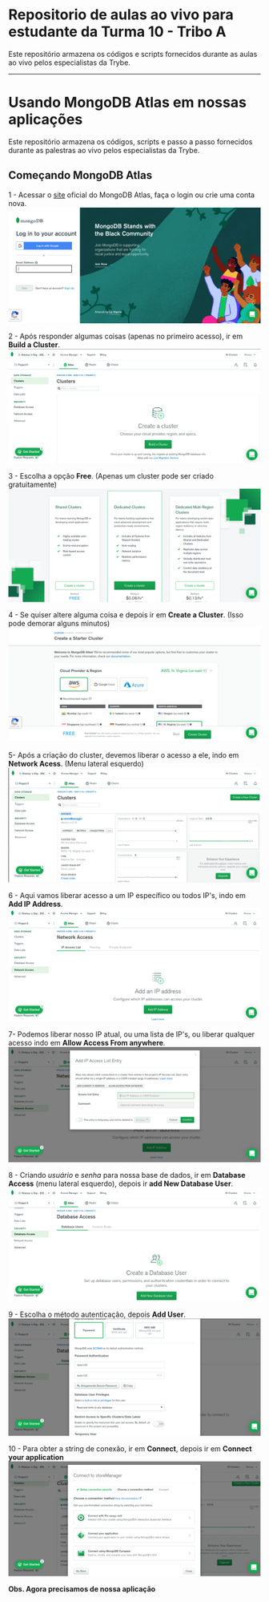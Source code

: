 # Repositorio de aulas ao vivo para estudante da Turma 10 - Tribo A

Este repositório armazena os códigos e scripts fornecidos durante as aulas ao vivo pelos especialistas da Trybe.

---

# Usando MongoDB Atlas em nossas aplicações

Este repositório armazena os códigos, scripts e passo a passo fornecidos durante as palestras ao vivo pelos especialistas da Trybe.

## Começando MongoDB Atlas

1 - Acessar o [site](https://account.mongodb.com/account/login?signedOut=true) oficial do MongoDB Atlas, faça o login ou crie uma conta nova.
![Tela de Login](/images/1.png)

2 - Após responder algumas coisas (apenas no primeiro acesso), ir em **Build a Cluster**.
![Iniciando um cluster](/images/2.png)

3 - Escolha a opção **Free**. (Apenas um cluster pode ser criado gratuitamente)
![Planos do MongoDB Atlas](/images/3.png)

4 - Se quiser altere alguma coisa e depois ir em **Create a Cluster**. (Isso pode demorar alguns minutos)
![Criando um cluster](/images/4.png)

5- Após a criação do cluster, devemos liberar o acesso a ele, indo em **Network Acess**. (Menu lateral esquerdo)
![Liberando acesso](/images/5.png)

6 - Aqui vamos liberar acesso a um IP específico ou todos IP's, indo em **Add IP Address**.
![Inserindo um IP](/images/6.png)

7- Podemos liberar nosso IP atual, ou uma lista de IP's, ou liberar qualquer acesso indo em **Allow Access From anywhere**.
![Liberando todo os acessos](/images/7.png)

8 - Criando *usuário* e *senha* para nossa base de dados, ir em  **Database Access** (menu lateral esquerdo), depois ir  **add New Database User**.
![Criando usuário e senha](/images/8.png)

9 - Escolha o método autenticação, depois **Add User**.
![Método de autenticação](/images/9.png)

10 - Para obter a string de conexão, ir em **Connect**, depois ir em **Connect your application**
![Método de autenticação](/images/10.png)

**Obs. Agora precisamos de nossa aplicação**